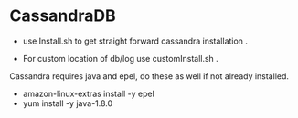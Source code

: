 # CassandraDB

- use Install.sh to get straight forward cassandra installation .

- For custom location of db/log use customInstall.sh .

Cassandra requires java and epel, do these as well if not already installed.

- amazon-linux-extras install -y epel
- yum install -y  java-1.8.0
